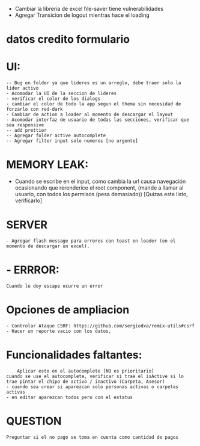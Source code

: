 

- Cambiar la libreria de excel file-saver tiene vulnerabilidades
- Agregar Transicion de logout mientras hace el loading

# datos credito formulario


# UI:
    -- Bug en folder ya que lideres es un arreglo, debe traer solo la lider activo
    - Acomodar la UI de la seccion de lideres
    - verificar el color de los dialogs
    - cambiar el color de todo la app segun el thema sin necesidad de forzarlo con red-dark
    - Cambiar de action a loader al momento de descargar el layout
    - Acomodar interfaz de usuario de todas las secciones, verificar que sea responsive
    -- add prettier
    -- Agregar folder active autocomplete
    -- Agregar filter input solo numeros [no urgente]

# MEMORY LEAK:
  - Cuando se escribe en el input, como cambia la url causa navegación ocasionando que rerenderice el root component, (mande a llamar al usuario, con todos los permisos (pesa demasiado)) [Quizas este listo, verificarlo]

# SERVER
    - Agregar flash message para errores con toast en loader (en el momento de descargar un excel).

# - ERRROR: 
    Cuando le doy escape ocurre un error
# Opciones de ampliacion
    - Controlar Ataque CSRF: https://github.com/sergiodxa/remix-utils#csrf
    - Hacer un reporte vacio con los datos, 

# Funcionalidades faltantes: 
        Aplicar esto en el autocomplete [NO es prioritario]
    cuando se use el autocomplete, verificar si trae el isActive si lo trae pintar el chipo de activo / inactivo (Carpeta, Asesor)
    - cuando sea crear si aparezcan solo personas activas o carpetas activas
    - en editar aparezcan todos pero con el estatus

# QUESTION
    Preguntar si el no pago se toma en cuenta como cantidad de pagos